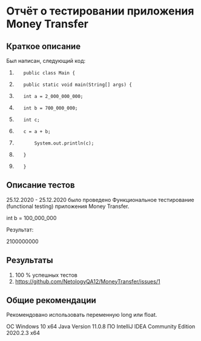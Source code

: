 # Отчёт о тестировании приложения Money Transfer

## Краткое описание

Был написан, следующий код:


1.        public class Main {
2.        public static void main(String[] args) {
3.        int a = 2_000_000_000;
4.        int b = 700_000_000;
5.        int c;
6.        c = a + b;
7.            System.out.println(c);
8.        }
9.        }

## Описание тестов

25.12.2020 - 25.12.2020 было проведено Функциональное тестирование (functional testing) приложения Money Transfer.

int b = 100_000_000

Результат:

2100000000


## Результаты

1. 100 % успешных тестов
2. https://github.com/NetologyQA12/MoneyTransfer/issues/1

## Общие рекомендации

Рекомендовано использовать переменную long или float.



ОС Windows 10 x64
Java Version 11.0.8
ПО IntelliJ IDEA Community Edition 2020.2.3 x64